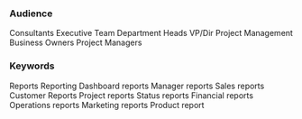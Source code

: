### Audience

Consultants
Executive Team
Department Heads
VP/Dir Project
Management
Business Owners
Project Managers



### Keywords
Reports
Reporting
Dashboard reports
Manager reports
Sales reports
Customer Reports
Project reports
Status reports
Financial reports
Operations reports
Marketing reports
Product report


